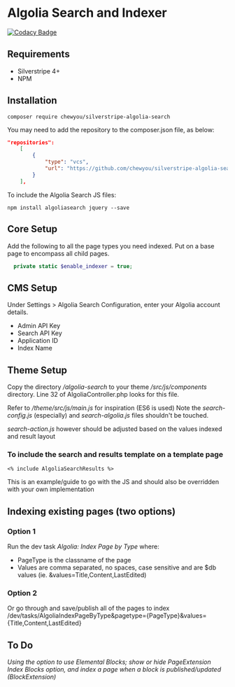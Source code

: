 # Algolia Search and Indexer

[![Codacy Badge](https://api.codacy.com/project/badge/Grade/325225367e764d6ca68991bc98cac083)](https://www.codacy.com/manual/benspickett/silverstripe-algolia-search?utm_source=github.com&amp;utm_medium=referral&amp;utm_content=chewyou/silverstripe-algolia-search&amp;utm_campaign=Badge_Grade)

## Requirements
-   Silverstripe 4+
-   NPM

## Installation

```text
composer require chewyou/silverstripe-algolia-search
```

You may need to add the repository to the composer.json file, as below:

```json
"repositories": 
    [
        {
            "type": "vcs",
            "url": "https://github.com/chewyou/silverstripe-algolia-search.git"
        }
    ],
```

To include the Algolia Search JS files:

```text
npm install algoliasearch jquery --save
```

## Core Setup

Add the following to all the page types you need indexed. Put on a base page to encompass all child pages.

```php
  private static $enable_indexer = true;
```

## CMS Setup

Under Settings > Algolia Search Configuration, enter your Algolia account details.

-   Admin API Key
-   Search API Key
-   Application ID
-   Index Name

## Theme Setup

Copy the directory _/algolia-search_ to your theme _/src/js/components_
directory. Line 32 of AlgoliaController.php looks for this file.

Refer to _/theme/src/js/main.js_ for inspiration (ES6 is used) Note the
_search-config.js_ (especially) and _search-algolia.js_ files shouldn't be touched.

_search-action.js_ however should be adjusted based on the values indexed and result layout

### To include the search and results template on a template page

```silverstripe
<% include AlgoliaSearchResults %>
```

This is an example/guide to go with the JS and should also be overridden with your own
implementation

## Indexing existing pages (two options)

### Option 1

Run the dev task _Algolia: Index Page by Type_ where:

-   PageType is the classname of the page
-   Values are comma separated, no spaces, case sensitive and are \$db values (ie. &values=Title,Content,LastEdited)

### Option 2

Or go through and save/publish all of the pages to index
/dev/tasks/AlgoliaIndexPageByType&pagetype={PageType}&values={Title,Content,LastEdited}

## To Do

_Using the option to use Elemental Blocks; show or hide PageExtension Index
Blocks option, and index a page when a block is published/updated (BlockExtension)_
